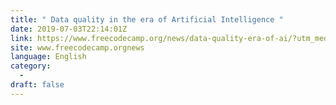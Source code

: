 ```yaml
---
title: " Data quality in the era of Artificial Intelligence "
date: 2019-07-03T22:14:01Z
link: https://www.freecodecamp.org/news/data-quality-era-of-ai/?utm_medium=RSS&utm_source=news.12bit.vn
site: www.freecodecamp.orgnews
language: English
category:
  -   
draft: false
---
```

